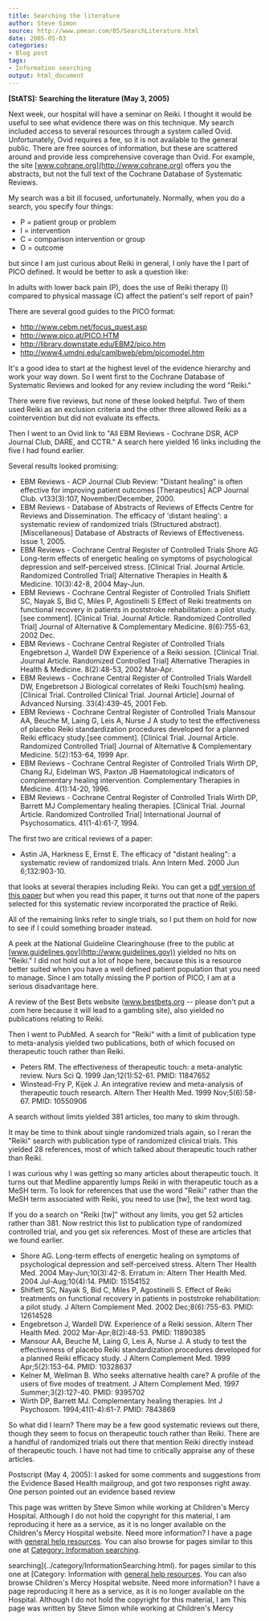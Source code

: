 ```yaml
---
title: Searching the literature
author: Steve Simon
source: http://www.pmean.com/05/SearchLiterature.html
date: 2005-05-03
categories:
- Blog post
tags:
- Information searching
output: html_document
---
```

**[StATS]:** **Searching the literature (May 3,
2005)**

Next week, our hospital will have a seminar on Reiki. I thought it would
be useful to see what evidence there was on this technique. My search
included access to several resources through a system called Ovid.
Unfortunately, Ovid requires a fee, so it is not available to the
general public. There are free sources of information, but these are
scattered around and provide less comprehensive coverage than Ovid. For
example, the site [www.cohrane.org](http://www.cohrane.org) offers you
the abstracts, but not the full text of the Cochrane Database of
Systematic Reviews.

My search was a bit ill focused, unfortunately. Normally, when you do a
search, you specify four things:

-   P = patient group or problem
-   I = intervention
-   C = comparison intervention or group
-   O = outcome

but since I am just curious about Reiki in general, I only have the I
part of PICO defined. It would be better to ask a question like:

In adults with lower back pain (P), does the use of Reiki therapy (I)
compared to physical massage (C) affect the patient\'s self report of
pain?

There are several good guides to the PICO format:

-   <http://www.cebm.net/focus_quest.asp>
-   <http://www.pico.at/PICO.HTM>
-   <http://library.downstate.edu/EBM2/pico.htm>
-   <http://www4.umdnj.edu/camlbweb/ebm/picomodel.htm>

It\'s a good idea to start at the highest level of the evidence
hierarchy and work your way down. So I went first to the Cochrane
Database of Systematic Reviews and looked for any review including the
word \"Reiki.\"

There were five reviews, but none of these looked helpful. Two of them
used Reiki as an exclusion criteria and the other three allowed Reiki as
a cointervention but did not evaluate its effects.

Then I went to an Ovid link to \"All EBM Reviews - Cochrane DSR, ACP
Journal Club, DARE, and CCTR.\" A search here yielded 16 links including
the five I had found earlier.

Several results looked promising:

-   EBM Reviews - ACP Journal Club Review: \"Distant healing\" is often
    effective for improving patient outcomes \[Therapeutics\] ACP
    Journal Club. v133(3):107, November/December, 2000.
-   EBM Reviews - Database of Abstracts of Reviews of Effects Centre for
    Reviews and Dissemination. The efficacy of \'distant healing\': a
    systematic review of randomized trials (Structured abstract).
    \[Miscellaneous\] Database of Abstracts of Reviews of Effectiveness.
    Issue 1, 2005.
-   EBM Reviews - Cochrane Central Register of Controlled Trials Shore
    AG Long-term effects of energetic healing on symptoms of
    psychological depression and self-perceived stress. \[Clinical
    Trial. Journal Article. Randomized Controlled Trial\] Alternative
    Therapies in Health & Medicine. 10(3):42-8, 2004 May-Jun.
-   EBM Reviews - Cochrane Central Register of Controlled Trials
    Shiflett SC, Nayak S, Bid C, Miles P, Agostinelli S Effect of Reiki
    treatments on functional recovery in patients in poststroke
    rehabilitation: a pilot study.\[see comment\]. \[Clinical Trial.
    Journal Article. Randomized Controlled Trial\] Journal of
    Alternative & Complementary Medicine. 8(6):755-63, 2002 Dec.
-   EBM Reviews - Cochrane Central Register of Controlled Trials
    Engebretson J, Wardell DW Experience of a Reiki session. \[Clinical
    Trial. Journal Article. Randomized Controlled Trial\] Alternative
    Therapies in Health & Medicine. 8(2):48-53, 2002 Mar-Apr.
-   EBM Reviews - Cochrane Central Register of Controlled Trials Wardell
    DW, Engebretson J Biological correlates of Reiki Touch(sm) healing.
    \[Clinical Trial. Controlled Clinical Trial. Journal Article\]
    Journal of Advanced Nursing. 33(4):439-45, 2001 Feb.
-   EBM Reviews - Cochrane Central Register of Controlled Trials Mansour
    AA, Beuche M, Laing G, Leis A, Nurse J A study to test the
    effectiveness of placebo Reiki standardization procedures developed
    for a planned Reiki efficacy study.\[see comment\]. \[Clinical
    Trial. Journal Article. Randomized Controlled Trial\] Journal of
    Alternative & Complementary Medicine. 5(2):153-64, 1999 Apr.
-   EBM Reviews - Cochrane Central Register of Controlled Trials Wirth
    DP, Chang RJ, Eidelman WS, Paxton JB Haematological indicators of
    complementary healing intervention. Complementary Therapies in
    Medicine. 4(1):14-20, 1996.
-   EBM Reviews - Cochrane Central Register of Controlled Trials Wirth
    DP, Barrett MJ Complementary healing therapies. \[Clinical Trial.
    Journal Article. Randomized Controlled Trial\] International Journal
    of Psychosomatics. 41(1-4):61-7, 1994.

The first two are critical reviews of a paper:

-   Astin JA, Harkness E, Ernst E. The efficacy of \"distant healing\":
    a systematic review of randomized trials. Ann Intern Med. 2000 Jun
    6;132:903-10.

that looks at several therapies including Reiki. You can get a [pdf
version of this paper](http://www.annals.org/cgi/reprint/132/11/903.pdf)
but when you read this paper, it turns out that none of the papers
selected for this systematic review incorporated the practice of Reiki.

All of the remaining links refer to single trials, so I put them on hold
for now to see if I could something broader instead.

A peek at the National Guideline Clearinghouse (free to the public at
[www.guidelines.gov](http://www.guidelines.gov)) yielded no hits on
\"Reiki.\" I did not hold out a lot of hope here, because this is a
resource better suited when you have a well defined patient population
that you need to manage. Since I am totally missing the P portion of
PICO, I am at a serious disadvantage here.

A review of the Best Bets website (www.bestbets.org \-- please don\'t
put a .com here because it will lead to a gambling site), also yielded
no publications relating to Reiki.

Then I went to PubMed. A search for \"Reiki\" with a limit of
publication type to meta-analysis yielded two publications, both of
which focused on therapeutic touch rather than Reiki.

-   Peters RM. The effectiveness of therapeutic touch: a meta-analytic
    review. Nurs Sci Q. 1999 Jan;12(1):52-61. PMID: 11847652
-   Winstead-Fry P, Kijek J. An integrative review and meta-analysis of
    therapeutic touch research. Altern Ther Health Med. 1999
    Nov;5(6):58-67. PMID: 10550906

A search without limits yielded 381 articles, too many to skim through.

It may be time to think about single randomized trials again, so I reran
the \"Reiki\" search with publication type of randomized clinical
trials. This yielded 28 references, most of which talked about
therapeutic touch rather than Reiki.

I was curious why I was getting so many articles about therapeutic
touch. It turns out that Medline apparently lumps Reiki in with
therapeutic touch as a MeSH term. To look for references that use the
word \"Reiki\" rather than the MeSH term associated with Reiki, you need
to use \[tw\], the text word tag.

If you do a search on \"Reiki \[tw\]\" without any limits, you get 52
articles rather than 381. Now restrict this list to publication type of
randomized controlled trial, and you get six references. Most of these
are articles that we found earlier.

-   Shore AG. Long-term effects of energetic healing on symptoms of
    psychological depression and self-perceived stress. Altern Ther
    Health Med. 2004 May-Jun;10(3):42-8. Erratum in: Altern Ther Health
    Med. 2004 Jul-Aug;10(4):14. PMID: 15154152
-   Shiflett SC, Nayak S, Bid C, Miles P, Agostinelli S. Effect of Reiki
    treatments on functional recovery in patients in poststroke
    rehabilitation: a pilot study. J Altern Complement Med. 2002
    Dec;8(6):755-63. PMID: 12614528
-   Engebretson J, Wardell DW. Experience of a Reiki session. Altern
    Ther Health Med. 2002 Mar-Apr;8(2):48-53. PMID: 11890385
-   Mansour AA, Beuche M, Laing G, Leis A, Nurse J. A study to test the
    effectiveness of placebo Reiki standardization procedures developed
    for a planned Reiki efficacy study. J Altern Complement Med. 1999
    Apr;5(2):153-64. PMID: 10328637
-   Kelner M, Wellman B. Who seeks alternative health care? A profile of
    the users of five modes of treatment. J Altern Complement Med. 1997
    Summer;3(2):127-40. PMID: 9395702
-   Wirth DP, Barrett MJ. Complementary healing therapies. Int J
    Psychosom. 1994;41(1-4):61-7. PMID: 7843869

So what did I learn? There may be a few good systematic reviews out
there, though they seem to focus on therapeutic touch rather than Reiki.
There are a handful of randomized trials out there that mention Reiki
directly instead of therapeutic touch. I have not had time to critically
appraise any of these articles.

Postscript (May 4, 2005): I asked for some comments and suggestions from
the Evidence Based Health mailgroup, and got two responses right away.
One person pointed out an evidence based review

This page was written by Steve Simon while working at Children\'s Mercy
Hospital. Although I do not hold the copyright for this material, I am
reproducing it here as a service, as it is no longer available on the
Children\'s Mercy Hospital website. Need more information? I have a page
with [general help resources](../GeneralHelp.html). You can also browse
for pages similar to this one at [Category: Information
searching](../category/InformationSearching.html).
<!---More--->
searching](../category/InformationSearching.html).
for pages similar to this one at [Category: Information
with [general help resources](../GeneralHelp.html). You can also browse
Children\'s Mercy Hospital website. Need more information? I have a page
reproducing it here as a service, as it is no longer available on the
Hospital. Although I do not hold the copyright for this material, I am
This page was written by Steve Simon while working at Children\'s Mercy

<!---Do not use
**[StATS]:** **Searching the literature (May 3,
This page was written by Steve Simon while working at Children\'s Mercy
Hospital. Although I do not hold the copyright for this material, I am
reproducing it here as a service, as it is no longer available on the
Children\'s Mercy Hospital website. Need more information? I have a page
with [general help resources](../GeneralHelp.html). You can also browse
for pages similar to this one at [Category: Information
searching](../category/InformationSearching.html).
--->

